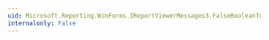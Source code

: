 ```yaml
---
uid: Microsoft.Reporting.WinForms.IReportViewerMessages3.FalseBooleanToolTip
internalonly: False
---
```

